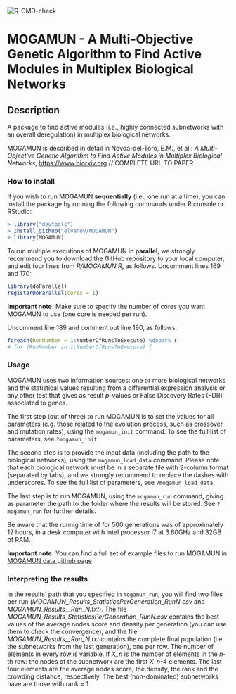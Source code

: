 ![R-CMD-check](https://github.com/elvanov/MOGAMUN/workflows/R-CMD-check/badge.svg)

# MOGAMUN - A Multi-Objective Genetic Algorithm to Find Active Modules in Multiplex Biological Networks

## Description

A package to find active modules (i.e., highly connected subnetworks with an overall deregulation) in multiplex biological networks. 

MOGAMUN is described in detail in Novoa-del-Toro, E.M., et al.: *A Multi-Objective Genetic Algorithm to Find Active Modules in Multiplex Biological Networks*, https://www.biorxiv.org // COMPLETE URL TO PAPER

### How to install

If you wish to run MOGAMUN **sequentially** (i.e., one run at a time), you can install the package by running the following commands under R console or RStudio:

```R
> library("devtools")
> install_github("elvanov/MOGAMUN")
> library(MOGAMUN)
```

To run multiple executions of MOGAMUN in **parallel**, we strongly recommend you to download the GitHub repository to your local computer, and edit four lines from *R/MOGAMUN.R*, as follows. Uncomment lines 169 and 170:

```R
library(doParallel)
registerDoParallel(cores = 1)
```
**Important note.** Make sure to specify the number of cores you want MOGAMUN to use (one core is needed per run).

Uncomment line 189 and comment out line 190, as follows:

```R
foreach(RunNumber = 1:NumberOfRunsToExecute) %dopar% {
# for (RunNumber in 1:NumberOfRunsToExecute) {
```

### Usage

MOGAMUN uses two information sources: one or more biological networks and the statistical values resulting from a differential expression analysis or any other test that gives as result *p*-values or False Discovery Rates (FDR) associated to genes. 

The first step (out of three) to run MOGAMUN is to set the values for all parameters (e.g. those related to the evolution process, such as crossover and mutation rates), using the `mogamun_init` command. To see the full list of parameters, see `?mogamun_init`. 

The second step is to provide the input data (including the path to the biological networks), using the `mogamun_load_data` command. Please note that each biological network must be in a separate file with 2-column format (separated by tabs), and we strongly recommend to replace the dashes with underscores. To see the full list of parameters, see `?mogamun_load_data`.

The last step is to run MOGAMUN, using the `mogamun_run` command, giving as parameter the path to the folder where the results will be stored. See `?mogamun_run` for further details.

Be aware that the runnig time of for 500 generations was of approximately 12 hours, in a desk computer with Intel processor i7 at 3.60GHz and 32GB of RAM.

**Important note.** You can find a full set of example files to run MOGAMUN in [MOGAMUN data github page](https://github.com/elvanov/MOGAMUN-data)


### Interpreting the results

In the results' path that you specified in `mogamun_run`, you will find two files per run (*MOGAMUN_Results_StatisticsPerGeneration_RunN.csv* and *MOGAMUN_Results__Run_N.txt*). The file *MOGAMUN_Results_StatisticsPerGeneration_RunN.csv* contains the best values of the average nodes score and density per generation (you can use them to check the convergence), and the file *MOGAMUN_Results__Run_N.txt* contains the complete final population (i.e. the subnetworks from the last generation), one per row. The number of elements in every row is variable. If *X_n* is the number of elements in the *n*-th row: the nodes of the subnetwork are the first *X_n*-4 elements. The last four elements are the average nodes score, the density, the rank and the crowding distance, respectively. The best (non-dominated) subnetworks have are those with rank = 1. 


